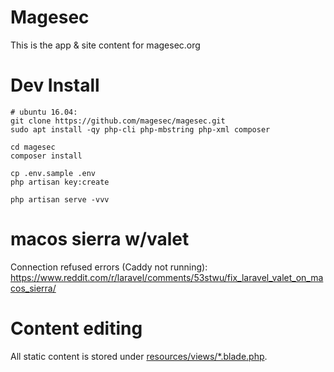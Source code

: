 # Magesec

This is the app & site content for magesec.org

# Dev Install 

```
# ubuntu 16.04:
git clone https://github.com/magesec/magesec.git
sudo apt install -qy php-cli php-mbstring php-xml composer

cd magesec
composer install

cp .env.sample .env
php artisan key:create

php artisan serve -vvv
```

# macos sierra w/valet
Connection refused errors (Caddy not running): https://www.reddit.com/r/laravel/comments/53stwu/fix_laravel_valet_on_macos_sierra/

# Content editing 

All static content is stored under [resources/views/*.blade.php](resources/views). 